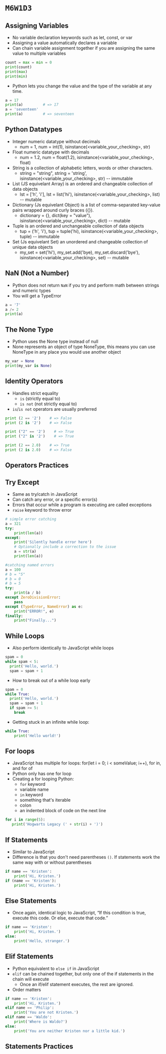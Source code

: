 # `M6W1D3`

## Assigning Variables

- No variable declaration keywords such as let, const, or var
- Assigning a value automatically declares a variable
- Can chain variable assignment together if you are assigning the same value to multiple variables
```python
count = max = min = 0
print(count)
print(max)
print(min)
```
- Python lets you change the value and the type of the variable at any time.
```python
a = 17
print(a)         # => 17
a = 'seventeen'
print(a)         # => seventeen
```

## Python Datatypes
 - Integer numeric datatype without decimals
    - num = 1, num = int(1), isinstance(<variable_your_checking>, str)
 - Float numeric datatype with decimals
    - num = 1.2, num = float(1.2), isinstance(<variable_your_checking>, float)
 - String is a collection of alphabetic letters, words or other characters.
     - string = "string", string = 'string', isinstance(<variable_your_checking>, str) -- immutable
 - List (JS equivelant Array) is an ordered and changeable collection of data objects
    - lst = ['h', 'i'], lst = list('hi'), isinstance(<variable_your_checking>, list) -- mutable
 - Dictionary (Js equivelant Object) is a list of comma-separated key-value pairs wrapped around curly braces ({}).
    - dictionary = {},  dict(key = "value"), isinstance(<variable_your_checking>, dict) -- mutable
 - Tuple is an ordered and unchangeable collection of data objects
    - tup = ('h', 'i'), tup = tuple('hi), isinstance(<variable_your_checking>, tuple) -- immutable
 - Set (Js equivelant Set) an unordered and changeable collection of unique data objects
    - my_set = set('hi'), my_set.add('bye), my_set.discard('bye'), isinstance(<variable_your_checking>, set) -- mutable

## NaN (Not a Number)
- Python does not return `NaN` if you try and perform math between strings and numeric types
- You will get a TypeError
```python
a = '7'
a /= 2
print(a)
```

## The None Type
- Python uses the None type instead of null
- None represents an object of type NoneType, this means you can use NoneType in any place you would use another object
```python
my_var = None
print(my_var is None)
```


## Identity Operators
- Handles strict equality
  - `is` (strictly equal to)
  - `is not` (not strictly equal to)
- `is`/`is not` operators are usually preferred
```python
print (2 == '2')    # => False
print (2 is '2')    # => False

print ("2" == '2')    # => True
print ("2" is '2')    # => True

print (2 == 2.0)    # => True
print (2 is 2.0)    # => False
```

## Operators Practices

## Try Except
- Same as try/catch in JavaScript
- Can catch any error, or a specific error(s)
- Errors that occur while a program is executing are called exceptions
- `raise` keyword to throw error
```python
# simple error catching
a = 321
try:
    print(len(a))
except:
    print('Silently handle error here')
    # Optionally include a correction to the issue
    a = str(a)
    print(len(a))
```

```python
#catching named errors
a = 100
# b = "5"
# b = 0
# b = 5
try:
    print(a / b)
except ZeroDivisionError:
    pass
except (TypeError, NameError) as e:
    print("ERROR!", e)
finally:
    print("Finally...")
```

## While Loops
- Also perform identically to JavaScript while loops
```python
spam = 0
while spam < 5:
  print('Hello, world.')
  spam = spam + 1
```
- How to break out of a while loop early
```python
spam = 0
while True:
  print('Hello, world.')
  spam = spam + 1
  if spam >= 5:
    break
```
- Getting stuck in an infinite while loop:
```python
while True:
    print('Hello world!')
```

## For loops
- JavaScript has multiple for loops: for(let i = 0; i < someValue; i++), for in, and for of
- Python only has one for loop
- Creating a for looping Python:
    - `for` keyword
    - variable name
    - `in` keyword
    - something that's iterable
    - colon
    - an indented block of code on the next line
```python
for i in range(5):
   print('Hogwarts Legacy (' + str(i) + ')')
```

## If Statements
- Similar to JavaScript
- Difference is that you don't need parentheses `()`. If statements work the same way with or without parentheses
```python
if name == 'Kristen':
    print('Hi, Kristen.')
if (name == 'Kristen'):
    print('Hi, Kristen.')
```
## Else Statements
- Once again, identical logic to JavaScript, “If this condition is true, execute this code. Or else, execute that code.”
```python
if name == 'Kristen':
    print('Hi, Kristen.')
else:
    print('Hello, stranger.')
```

## Elif Statements
- Python equivalent to `else if` in JavaScript
- `elif` can be chained together, but only one of the if statements in the chain will execute
  - Once an if/elif statement executes, the rest are ignored.
- Order matters
```python
if name == 'Kristen':
    print('Hi, Kristen.')
elif name == 'Philip':
    print('You are not Kristen.')
elif name == 'Waldo':
    print('Where is Waldo?')
else:
    print('You are neither Kristen nor a little kid.')
```

## Statements Practices
